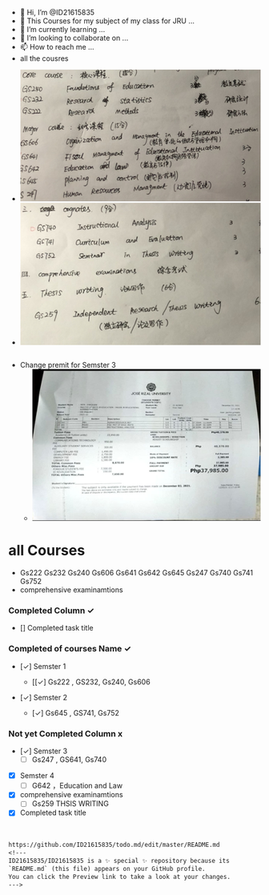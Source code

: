 - 👋 Hi, I’m @ID21615835
- 👀 This Courses for my subject of my class for JRU ...
- 🌱 I’m currently learning ...
- 💞️ I’m looking to collaborate on ...
- 📫 How to reach me ...
- all the cousres  

 * ![images](./data/Courses1.jpg)
 * ![images](./data/Courses2.jpg)

```
```
- Change premit for Semster 3  
  * ![images](./data/Change-permit.jpg)


# all Courses
* Gs222 Gs232 Gs240 Gs606 Gs641 Gs642 Gs645 Gs247 Gs740 Gs741 Gs752 
* comprehensive examinamtions 
   

### Completed Column ✓
- [] Completed task title  


###  Completed of courses Name ✓
- [✓] Semster 1
  - [[✓] Gs222 , GS232, Gs240, Gs606  

- [✓] Semster 2
  - [✓] Gs645 , GS741, Gs752 

### Not yet Completed Column x



- [✓] Semster 3
  - [ ] Gs247 , GS641, Gs740 

- [x] Semster 4
  - [ ] G642 ，Education and Law 

- [x] comprehensive examinamtions 
  - [ ] Gs259 THSIS WRITING

- [x] Completed task title  
```


https://github.com/ID21615835/todo.md/edit/master/README.md
<!---
ID21615835/ID21615835 is a ✨ special ✨ repository because its `README.md` (this file) appears on your GitHub profile.
You can click the Preview link to take a look at your changes.
--->
